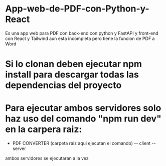 # App-web-de-PDF-con-Python-y-React
Es una app web para PDF con back-end con python y FastAPI y front-end con React y Tailwind aun esta incompleta pero tiene la funcion de PDF a Word

# Si lo clonan deben ejecutar npm install para descargar todas las dependencias del proyecto

# Para ejecutar ambos servidores solo haz uso del comando "npm run dev" en la carpera raiz:

- PDF CONVERTER (carpeta raiz aqui ejecutan el comando)
    --  client
    --  server

ambos servidores se ejecutaran a la vez

